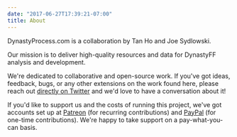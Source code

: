 ```yaml
---
date: "2017-06-27T17:39:21-07:00"
title: About
---
```


DynastyProcess.com is a collaboration by Tan Ho and Joe Sydlowski. 

Our mission is to deliver high-quality resources and data for DynastyFF analysis and development.

We're dedicated to collaborative and open-source work. If you've got ideas, feedback, bugs, or any other extensions on the work found here, please reach out [directly on Twitter](https://twitter.com/dynastyprocess) and we'd love to have a conversation about it!

If you'd like to support us and the costs of running this project, we've got accounts set up at [Patreon](http://patreon.com/tanho) (for recurring contributions) and [PayPal](http://paypal.me/tan63) (for one-time contributions). We're happy to take support on a pay-what-you-can basis. 
